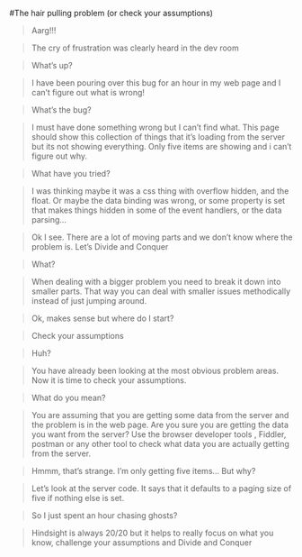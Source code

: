 #The hair pulling problem (or check your assumptions)

> Aarg!!!

> The cry of frustration was clearly heard in the dev room

> What’s up?

> I have been pouring over this bug for an hour in my web page  and I can’t figure out what is wrong!

> What’s the bug?

> I must have done something wrong but I can’t find what. This page should show this collection of things that it’s loading from the server but its not showing everything. Only five items are showing and i can’t figure out why. 

> What have you tried?

> I was thinking maybe it was a css thing with overflow hidden, and the float. Or maybe the data binding was wrong, or some property is set that makes things hidden in some of the event handlers, or the data parsing...

> Ok I see. There are a lot of moving parts and we don’t know where the problem is. Let’s Divide and Conquer

> What?

> When dealing with a bigger problem you need to break it down into smaller parts. That way you can deal with smaller issues methodically instead of just jumping around. 

> Ok, makes sense but where do I start?

> Check your assumptions

> Huh?

> You have already been looking at the most obvious problem areas. Now it is time to check your assumptions. 

> What do you mean?

> You are assuming that you are getting some data from the server and the problem is in the web page. Are you sure you are getting the data you want from the server? Use the browser developer tools , Fiddler, postman or any other tool  to check what data you are actually getting from the server.

> Hmmm, that’s strange. I’m only getting five items… But why?

> Let’s look at the server code. It says that it defaults to a paging size of five if nothing else is set.

> So I just spent an hour chasing ghosts?

> Hindsight is always 20/20 but it helps to really focus on what you know, challenge your assumptions and Divide and Conquer